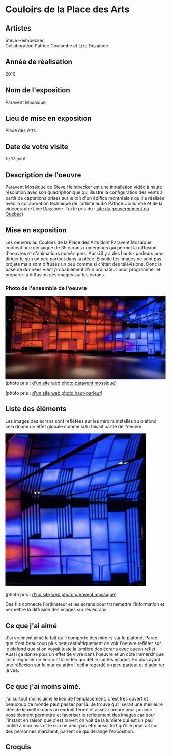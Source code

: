 # Couloirs de la Place des Arts 

## Artistes
Steve Heimbecker  
Collaboration 
Patrice Coulombe et Lize Dezainde

## Année de réalisation 
2016

## Nom de l'exposition
Paravent Mosaïque 

## Lieu de mise en exposition
Place des Arts

## Date de votre visite 
1e 17 avril

## Description de l'oeuvre
Paravent Mosaïque de Steve Heimbecker est une installation vidéo à haute résolution avec son quadriphonique qui illustre la configuration des vents à partir de captations prises sur le toît d'un édifice montréalais qu'il a réalisée avec la collaboration technique de l'artiste audio Patrice Coulombe et de la vidéographe Line Dezainde. Texte pris du : [site du gouvernement du Québec](https://www.calq.gouv.qc.ca/actualites-et-publications/actualites/le-public-peut-voir-deux-oeuvres-numeriques-soutenues-par-la-place-des-arts-et-le-conseil-des-arts-et-des-lettres-du-quebec)) 

## Mise en exposition
Les oeuvres au Couloirs de la Place des Arts dont Paravent Mosaïque contient une mosaïque de 35 écrans numériques qui permet la diffusion d'oeuvres et d'animations numériques. Aussi il y a des hauts- parleurs pour diriger le son un peu partout dans la pièce. Ensuite les images ne sont pas projeté mais sont diffusés un peu comme si c'était des télévisions. Donc la base de données vient probablement d'un ordinateur pour programmer et préparer la diffusion des images sur les écrans. 

### Photo de l'ensemble de l'oeuvre
![Photo](photographies/ensemble_oeuvre.jpg)
(photo pris : [d'un site web photo paravent mosaïque](https://heimbecker.files.wordpress.com/2017/02/paravent-mosaique-1-72.jpg))



(photo pris : [d'un site web photo haut-parleur](https://www.crazypng.com/download.php?url=http://pngimg.com/download/11164))


## Liste des éléments
Les images des écrans sont reflétées sur les miroirs installés au plafond cela donne un effet globale comme si tu faisait partie de l'oeuvre

![Photo](photographies/miroir_plafond_oeuvre.jpg)

(photo pris : [d'un site web photo paravent mosaïque](https://heimbecker.files.wordpress.com/2017/02/paravent-mosaique-1-72.jpg))

Des fils connecte l'ordinateur et les écrans pour transmettre l'information et permettre la diffusion des images sur les écrans.

## Ce que j'ai aimé
J'ai vraiment aimé le fait qu'il comporte des miroirs sur le plafond. Parce que c'est beaucoup plus beau esthétiquement de voir l'oeuvre refléter sur le plafond que si on voyait juste la lumière des écrans avec aucun reflet. Aussi ça donne plus un effet de vivre dans l'oeuvre et un côté immersif que juste regarder un écran et la vidéo qui défile sur les images. En plus ayant une réflexion sur le mur ça attire l'oeil a regardé un peu partout et d'admirer la vue. 

## Ce que j'ai moins aimé. 
j'ai surtout moins aimé le lieu de l'emplacement. C'est très ouvert et beaucoup de monde peut passer par là. Je trouve qu'il serait une meilleure idée de le mettre dans un endroit fermé et assez sombre pour pouvoir possiblement permettre et favoriser le réflètement des images car pour l'instant en raison que c'est ouvert on voit de la lumière qui est un peu inutile à mon avis et le son ne peut pas être aussi fort qu'il le pourrait car des personnes marchent, parlent ce qui dérange l'exposition.

## Croquis
